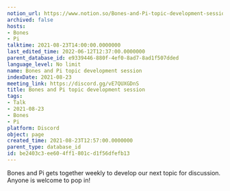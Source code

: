 ```yaml
---
notion_url: https://www.notion.so/Bones-and-Pi-topic-development-session-be2403c3ee604ff1801cd1f56dfefb13
archived: false
hosts:
- Bones
- Pi
talktime: 2021-08-23T14:00:00.0000000
last_edited_time: 2022-06-12T12:37:00.0000000
parent_database_id: e9339446-880f-4ef0-8ad7-8ad1f507dded
language_level: No limit
name: Bones and Pi topic development session
indexDate: 2021-08-23
meeting_link: https://discord.gg/vE7QUXGDnS
title: Bones and Pi topic development session
tags:
- Talk
- 2021-08-23
- Bones
- Pi
platform: Discord
object: page
created_time: 2021-08-23T12:57:00.0000000
parent_type: database_id
id: be2403c3-ee60-4ff1-801c-d1f56dfefb13
---
```


Bones and Pi gets together weekly to develop our next topic for discussion.
Anyone is welcome to pop in!










